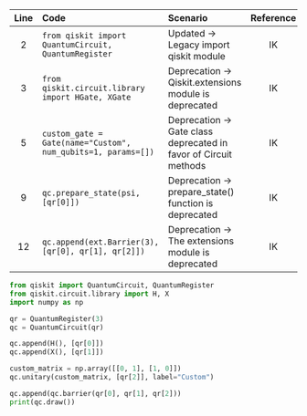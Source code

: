 | Line | Code | Scenario | Reference | Artifact | Refactoring |   
| :--: | :--- | :------- | :-------: | :------- | :---------- | 
| 2 | `from qiskit import QuantumCircuit, QuantumRegister` | Updated -> Legacy import qiskit module | IK | qiskit | `from qiskit import QuantumCircuit, QuantumRegister` |
| 3 | `from qiskit.circuit.library import HGate, XGate` | Deprecation -> Qiskit.extensions module is deprecated | IK | qiskit.extensions | `from qiskit.circuit.library import H, X` |
| 5 | `custom_gate = Gate(name="Custom", num_qubits=1, params=[])` | Deprecation -> Gate class deprecated in favor of Circuit methods | IK | qiskit.circuit | `# custom_gate holds no valid replacement` |
| 9 | `qc.prepare_state(psi, [qr[0]])` | Deprecation -> prepare_state() function is deprecated | IK | qiskit.circuit | `# qc.prepare_state holds no valid replacement` | 
| 12 | `qc.append(ext.Barrier(3), [qr[0], qr[1], qr[2]])` | Deprecation -> The extensions module is deprecated | IK | qiskit.extensions | `qc.barrier(qr[0], qr[1], qr[2])` |

```python
from qiskit import QuantumCircuit, QuantumRegister
from qiskit.circuit.library import H, X
import numpy as np

qr = QuantumRegister(3)
qc = QuantumCircuit(qr)

qc.append(H(), [qr[0]])
qc.append(X(), [qr[1]])

custom_matrix = np.array([[0, 1], [1, 0]])
qc.unitary(custom_matrix, [qr[2]], label="Custom")

qc.append(qc.barrier(qr[0], qr[1], qr[2]))
print(qc.draw())
```